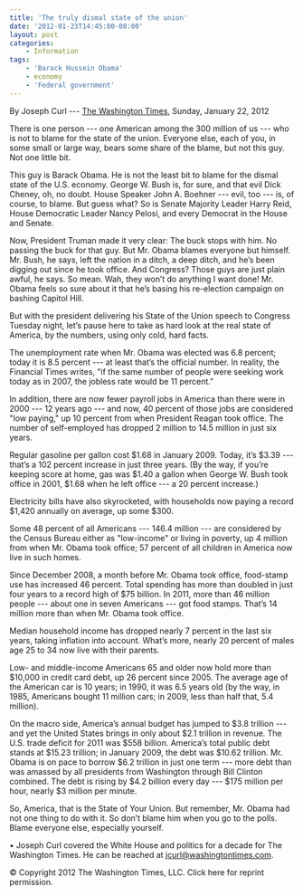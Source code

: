 ```yaml
---
title: 'The truly dismal state of the union'
date: '2012-01-23T14:45:00-08:00'
layout: post
categories:
    - Information
tags:
    - 'Barack Hussein Obama'
    - economy
    - 'Federal government'
---
```


By Joseph Curl --- [The Washington Times](https://www.washingtontimes.com/news/2012/jan/22/curl-the-truly-dismal-state-of-the-union/?page=all#pagebreak), Sunday, January 22, 2012

There is one person --- one American among the 300 million of us --- who is not to blame for the state of the union. Everyone else, each of you, in some small or large way, bears some share of the blame, but not this guy. Not one little bit.  
  
This guy is Barack Obama. He is not the least bit to blame for the dismal state of the U.S. economy. George W. Bush is, for sure, and that evil Dick Cheney, oh, no doubt. House Speaker John A. Boehner --- evil, too --- is, of course, to blame. But guess what? So is Senate Majority Leader Harry Reid, House Democratic Leader Nancy Pelosi, and every Democrat in the House and Senate.

Now, President Truman made it very clear: The buck stops with him. No passing the buck for that guy. But Mr. Obama blames everyone but himself. Mr. Bush, he says, left the nation in a ditch, a deep ditch, and he’s been digging out since he took office. And Congress? Those guys are just plain awful, he says. So mean. Wah, they won’t do anything I want done! Mr. Obama feels so sure about it that he’s basing his re-election campaign on bashing Capitol Hill.

But with the president delivering his State of the Union speech to Congress Tuesday night, let’s pause here to take as hard look at the real state of America, by the numbers, using only cold, hard facts.

The unemployment rate when Mr. Obama was elected was 6.8 percent; today it is 8.5 percent --- at least that’s the official number. In reality, the Financial Times writes, "if the same number of people were seeking work today as in 2007, the jobless rate would be 11 percent."

In addition, there are now fewer payroll jobs in America than there were in 2000 --- 12 years ago --- and now, 40 percent of those jobs are considered "low paying," up 10 percent from when President Reagan took office. The number of self-employed has dropped 2 million to 14.5 million in just six years.

Regular gasoline per gallon cost $1.68 in January 2009. Today, it’s $3.39 --- that’s a 102 percent increase in just three years. (By the way, if you’re keeping score at home, gas was $1.40 a gallon when George W. Bush took office in 2001, $1.68 when he left office --- a 20 percent increase.)

Electricity bills have also skyrocketed, with households now paying a record $1,420 annually on average, up some $300.

Some 48 percent of all Americans --- 146.4 million --- are considered by the Census Bureau either as "low-income" or living in poverty, up 4 million from when Mr. Obama took office; 57 percent of all children in America now live in such homes.

Since December 2008, a month before Mr. Obama took office, food-stamp use has increased 46 percent. Total spending has more than doubled in just four years to a record high of $75 billion. In 2011, more than 46 million people --- about one in seven Americans --- got food stamps. That’s 14 million more than when Mr. Obama took office.

Median household income has dropped nearly 7 percent in the last six years, taking inflation into account. What’s more, nearly 20 percent of males age 25 to 34 now live with their parents.

Low- and middle-income Americans 65 and older now hold more than $10,000 in credit card debt, up 26 percent since 2005. The average age of the American car is 10 years; in 1990, it was 6.5 years old (by the way, in 1985, Americans bought 11 million cars; in 2009, less than half that, 5.4 million).

On the macro side, America’s annual budget has jumped to $3.8 trillion --- and yet the United States brings in only about $2.1 trillion in revenue. The U.S. trade deficit for 2011 was $558 billion. America’s total public debt stands at $15.23 trillion; in January 2009, the debt was $10.62 trillion. Mr. Obama is on pace to borrow $6.2 trillion in just one term --- more debt than was amassed by all presidents from Washington through Bill Clinton combined. The debt is rising by $4.2 billion every day --- $175 million per hour, nearly $3 million per minute.

So, America, that is the State of Your Union. But remember, Mr. Obama had not one thing to do with it. So don’t blame him when you go to the polls. Blame everyone else, especially yourself.

• Joseph Curl covered the White House and politics for a decade for The Washington Times. He can be reached at jcurl@washingtontimes.com.

© Copyright 2012 The Washington Times, LLC. Click here for reprint permission.